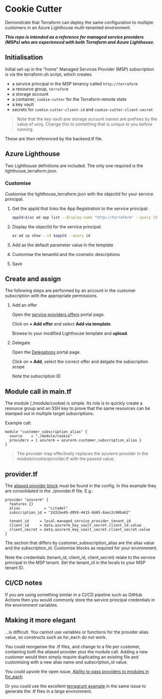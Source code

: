 # Cookie Cutter

Demonstrate that Terraform can deploy the same configuration to multiple customers in an Azure Lighthouse multi-tenanted environment.

***This repo is intended as a reference for managed service providers (MSPs) who are experienced with both Terraform and Azure Lighthouse.***

## Initialisation

Initial set-up in the "home" Managed Services Provider (MSP) subscription is  via the terraform.sh script, which creates

* a service principal in the MSP tenancy called `http://terraform`
* a resource group, `terraform`
* a storage account
* a container, `cookie-cutter` for the Terraform remote state
* a key vault
* secrets for `cookie-cutter-client-id` and `cookie-cutter-client-secret`

> Note that the key vault ane storage account names are prefixes by the value of uniq. Change this to something that is unique to you before running.

These are then referenced by the backend.tf file.

## Azure Lighthouse

Two Lighthouse definitions are included. The only one required is the lighthouse_terraform.json.

### Customise

Customise the lighthouse_terraform.json with the objectId for your service principal.

1. Get the appId that links the App Registration to the service principal:

    ```bash
    appId=$(az ad app list --display-name "http://terraform" --query [0].appId --output tsv)
    ```

1. Display the objectId for the service principal:

    ```bash
    az ad sp show --id $appId --query id
    ```

1. Add as the default parameter value in the template
1. Customise the tenantId and the cosmetic descriptions
1. Save

## Create and assign

The following steps are performed by an account in the customer subscription with the appropriate permissions.

1. Add an offer

    Open the [service providers offers](https://portal.azure.com/#view/Microsoft_Azure_CustomerHub/ServiceProvidersBladeV2/~/providers) portal page.

    Click on __+ Add offer__ and select __Add via template__.

    Browse to your modified Lighthouse template and __upload__.

1. Delegate

    Open the [Delegations](https://portal.azure.com/#view/Microsoft_Azure_CustomerHub/ServiceProvidersBladeV2/~/scopeManagement) portal page.

    Click on __+ Add__, select the correct offer and delgate the subscription scope

    Note the subscription ID

## Module call in main.tf

The module (./module/cookie) is simple. Its role is to quickly create a resource group and an SSH key to prove that the same resources can be stamped out in multiple target subscriptions.

Example call:

```hcl
module "customer_subscription_alias" {
  source    = "./module/cookie"
  providers = { azurerm = azurerm.customer_subscription_alias }
}
```

> The provider map effectively replaces the azurerm provider in the module/cookie/provider.tf with the passed value.

## provider.tf

The [aliased provider block](https://www.terraform.io/language/providers/configuration#alias-multiple-provider-configurations) must be found in the config. In this example they are consolidated in the ./provider.tf file. E.g.:

```hcl
provider "azurerm" {
  features {}
  alias           = "citadel"
  subscription_id = "2d31be49-d959-4415-bb65-8aec2c90ba62"

  tenant_id     = local.managed_service_provider_tenant_id
  client_id     = data.azurerm_key_vault_secret.client_id.value
  client_secret = data.azurerm_key_vault_secret.client_secret.value
}
```

The section that differs by customer_subsscription_alias are the alias value and the subscription_id. Customise blocks as required for your environment.

Note the credentials (tenant_id, client_id, client_secret) relate to the service principal in the MSP tenant. Set the tenant_id in the locals to your MSP tenant ID.

## CI/CD notes

If you are using something similar in a CI/CD pipeline such as GitHub Actions then you would commonly store the service principal credentials in the environment variables.

## Making it more elegant

...is difficult. You cannot use variables or functions for the provider alias value, so constructs such as for_each do not work.

You could reorganise the .tf files, and change to a file per customer, containing both the aliased provider plus the module call. Adding a new customer would then simply require duplicating an existing file and customising with a new alias name and subscription_id value.

You could upvote the open issue, [Ability to pass providers to modules in for_each](https://github.com/hashicorp/terraform/issues/24476).

Or you could use the excellent [terragrunt example](https://github.com/hashicorp/terraform/issues/24476#issuecomment-619450972) in the same issue to generate the .tf files in a large environment.
